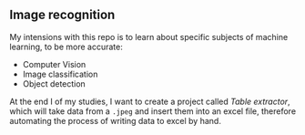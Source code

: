 ## Image recognition

My intensions with this repo is to learn about specific subjects of machine learning, to be more accurate:
* Computer Vision
* Image classification
* Object detection

At the end I of my studies, I want to create a project called *Table extractor*, which will take data from a `.jpeg` and insert them into an excel file, therefore automating the process of writing data to excel by hand.
